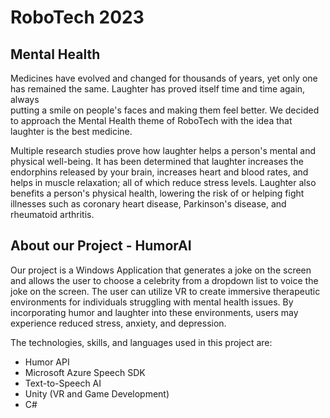 # RoboTech 2023
## Mental Health
Medicines have evolved and changed for thousands of years, yet only one has remained the same. Laughter has proved itself time and time again, always  
putting a smile on people's faces and making them feel better. We decided to approach the Mental Health theme of RoboTech with the idea that laughter is the best
medicine. 

Multiple research studies prove how laughter helps a person's mental and physical well-being. It has been determined that laughter increases the endorphins released by
your brain, increases heart and blood rates, and helps in muscle relaxation; all of which reduce stress levels. Laughter also benefits a person's physical health,
lowering the risk of or helping fight illnesses such as coronary heart disease, Parkinson's disease, and rheumatoid arthritis.


## About our Project - HumorAI
Our project is a Windows Application that generates a joke on the screen and allows the user to choose a celebrity from a dropdown list to voice the joke on the screen.
The user can utilize VR to create immersive therapeutic environments for individuals struggling with mental health issues. By incorporating humor and laughter into these
environments, users may experience reduced stress, anxiety, and depression. 

The technologies, skills, and languages used in this project are:
- Humor API
- Microsoft Azure Speech SDK
- Text-to-Speech AI
- Unity (VR and Game Development)
- C#
  
